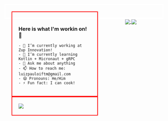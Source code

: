<div style="border: 3px solid #fff;padding: 20px;">
  <div style="width: 50%;float: left;padding: 20px;border: 2px solid red;">
    <h3> Here is what I'm workin on! 👋 </h3>

    - 🔭 I’m currently working at Zup Innovation!
    - 🌱 I’m currently learning Kotlin + Micronaut + gRPC
    - 💬 Ask me about anything
    - 📫 How to reach me: luizpauloiftm@gmail.com
    - 😄 Pronouns: He/Him
    - ⚡ Fun fact: I can cook!
  </div>
  <div style="width: 50%;float: left;padding: 20px;border: 2px solid red;">
    <img src="https://img.shields.io/badge/Code-Java-informational?style=flat-square&logo=Java&logoColor=white&color=2bbc8a" />
  </div>
</div>

<div align="center">
  <a href="https://github.com/luizpcarvalho/github-readme-stats">
    <img align="center" src="https://github-readme-stats.vercel.app/api/top-langs/?username=luizpcarvalho&layout=compact&theme=tokyonight" />
  </a>
  <a href="https://github.com/luizpcarvalho/github-readme-stats">
    <img align="center" src="https://github-readme-stats.vercel.app/api?username=luizpcarvalho&show_icons=true&theme=tokyonight" />
  </a>
</div>
